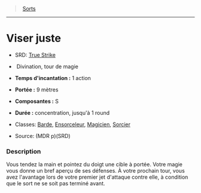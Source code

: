 ﻿---
!SpellItem
Family: SpellHD
Name: Viser juste
Type: Divination
Level: tour de magie
CastingTime: 1 action
Range: 9 mètres
Components: S
Duration: concentration, jusqu'à 1 round
Classes: '[Barde](hd_bard.md), [Ensorceleur](hd_sorcerer.md), [Magicien](hd_wizard.md), [Sorcier](hd_warlock.md)'
Source: (MDR p)(SRD)
AltName: '[True Strike](srd_spells_true_strike.md)'
Id: spells_hd.md#viser-juste
ParentLink: spells_hd.md#sorts
ParentName: Sorts
NameLevel: 1
Attributes:
  Name: Viser juste
  Markdown: >+
    # <!--Name-->Viser juste<!--/Name-->


    - SRD: <!--AltName-->[True Strike](srd_spells_true_strike.md)<!--/AltName-->


    -  <!--Type-->Divination<!--/Type-->, <!--Level-->tour de magie<!--/Level-->


    - **Temps d'incantation :** <!--CastingTime-->1 action<!--/CastingTime-->


    - **Portée :** <!--Range-->9 mètres<!--/Range-->


    - **Composantes :** <!--Components-->S<!--/Components-->


    - **Durée :** <!--Duration-->concentration, jusqu'à 1 round<!--/Duration-->


    - Classes: <!--Classes-->[Barde](hd_bard.md), [Ensorceleur](hd_sorcerer.md), [Magicien](hd_wizard.md), [Sorcier](hd_warlock.md)<!--/Classes-->


    - Source: <!--Source-->(MDR p)(SRD)<!--/Source-->


    ### Description


    Vous tendez la main et pointez du doigt une cible à portée. Votre magie vous donne un bref aperçu de ses défenses. À votre prochain tour, vous avez l'avantage lors de votre premier jet d'attaque contre elle, à condition que le sort ne se soit pas terminé avant.

  AltName: '[True Strike](srd_spells_true_strike.md)'
  Type: Divination
  Level: tour de magie
  CastingTime: 1 action
  Range: 9 mètres
  Components: S
  Duration: concentration, jusqu'à 1 round
  Classes: '[Barde](hd_bard.md), [Ensorceleur](hd_sorcerer.md), [Magicien](hd_wizard.md), [Sorcier](hd_warlock.md)'
  Source: (MDR p)(SRD)
AttributesDictionary: >+
  Name: Viser juste

  Markdown: >+

    # <!--Name-->Viser juste<!--/Name-->





    - SRD: <!--AltName-->[True Strike](srd_spells_true_strike.md)<!--/AltName-->





    -  <!--Type-->Divination<!--/Type-->, <!--Level-->tour de magie<!--/Level-->





    - **Temps d'incantation :** <!--CastingTime-->1 action<!--/CastingTime-->





    - **Portée :** <!--Range-->9 mètres<!--/Range-->





    - **Composantes :** <!--Components-->S<!--/Components-->





    - **Durée :** <!--Duration-->concentration, jusqu'à 1 round<!--/Duration-->





    - Classes: <!--Classes-->[Barde](hd_bard.md), [Ensorceleur](hd_sorcerer.md), [Magicien](hd_wizard.md), [Sorcier](hd_warlock.md)<!--/Classes-->





    - Source: <!--Source-->(MDR p)(SRD)<!--/Source-->





    ### Description





    Vous tendez la main et pointez du doigt une cible à portée. Votre magie vous donne un bref aperçu de ses défenses. À votre prochain tour, vous avez l'avantage lors de votre premier jet d'attaque contre elle, à condition que le sort ne se soit pas terminé avant.



  AltName: '[True Strike](srd_spells_true_strike.md)'

  Type: Divination

  Level: tour de magie

  CastingTime: 1 action

  Range: 9 mètres

  Components: S

  Duration: concentration, jusqu'à 1 round

  Classes: '[Barde](hd_bard.md), [Ensorceleur](hd_sorcerer.md), [Magicien](hd_wizard.md), [Sorcier](hd_warlock.md)'

  Source: (MDR p)(SRD)

---
> [Sorts](hd_spells.md)

---

# Viser juste

- SRD: [True Strike](srd_spells_true_strike.md)

-  Divination, tour de magie

- **Temps d'incantation :** 1 action

- **Portée :** 9 mètres

- **Composantes :** S

- **Durée :** concentration, jusqu'à 1 round

- Classes: [Barde](hd_bard.md), [Ensorceleur](hd_sorcerer.md), [Magicien](hd_wizard.md), [Sorcier](hd_warlock.md)

- Source: (MDR p)(SRD)

### Description

Vous tendez la main et pointez du doigt une cible à portée. Votre magie vous donne un bref aperçu de ses défenses. À votre prochain tour, vous avez l'avantage lors de votre premier jet d'attaque contre elle, à condition que le sort ne se soit pas terminé avant.

